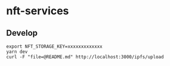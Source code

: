 nft-services
============

## Develop
```
export NFT_STORAGE_KEY=xxxxxxxxxxxxx
yarn dev
curl -F "file=@README.md" http://localhost:3000/ipfs/upload
```
